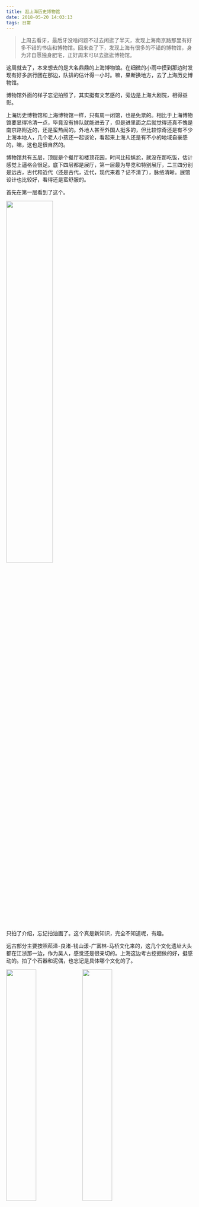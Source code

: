 ```yaml
---
title: 逛上海历史博物馆
date: 2018-05-20 14:03:13
tags: 日常
---
```

> 上周去看牙，最后牙没啥问题不过去闲逛了半天，发现上海南京路那里有好多不错的书店和博物馆。回来查了下，发现上海有很多的不错的博物馆，身为非自愿独身肥宅，正好周末可以去逛逛博物馆。
<!--more-->

这周就去了，本来想去的是大名鼎鼎的上海博物馆。在细微的小雨中摸到那边时发现有好多旅行团在那边，队排的估计得一小时。嘛，果断换地方，去了上海历史博物馆。

博物馆外面的样子忘记拍照了，其实挺有文艺感的，旁边是上海大剧院，相得益彰。

上海历史博物馆和上海博物馆一样，只有周一闭馆，也是免票的。相比于上海博物馆要显得冷清一点，毕竟没有排队就能进去了，但是进里面之后就觉得还真不愧是南京路附近的，还是蛮热闹的。外地人甚至外国人挺多的，但比较惊奇还是有不少上海本地人，几个老人小孩还一起谈论，看起来上海人还是有不小的地域自豪感的，嘛，这也是很自然的。

博物馆共有五层，顶层是个餐厅和楼顶花园，时间比较尴尬，就没在那吃饭，估计感觉上逼格会很足。底下四层都是展厅，第一层最为导览和特别展厅，二三四分别是远古，古代和近代（还是古代，近代，现代来着？记不清了），脉络清晰。展馆设计也比较好，看得还是蛮舒服的。

首先在第一层看到了这个。

<img src="沪的由来.jpg" width="50%" height="50%">


只拍了介绍，忘记拍油画了。这个真是新知识，完全不知道呢，有趣。

远古部分主要按照菘泽-良渚-钱山漾-广富林-马桥文化来的，这几个文化遗址大头都在江浙那一边，作为吴人，感觉还是很亲切的。上海这边考古挖掘做的好，挺感动的。拍了个石器和泥偶，也忘记是具体哪个文化的了。

<img src="石樽.jpg" width="40%" height="40%"> <img src="泥偶.jpg" width="40%" height="40%">

古代上海其实挺乏善可陈的，一直以来就是江苏的一部分，直到近代开埠才算脱颖而出。首先是知道了上海的古称，云间和华亭，真是两个漂亮的词，这两个词之前好像见过，不知道是不是和三国时的吴有关。

见到了一个比较漂亮的沙船模型，还是古代四大名船之一，然后又忘了拍照了。

<img src="沙船.jpg" width="50%" height="50%">

倒是拍了介绍，原来上海市标是沙船，白玉兰和螺旋桨组成，无用知识get+1。

然后是徐光启的一份原稿，名字我忘了，啊，真是什么都忘了。

<img src="徐光启亲笔.jpg" width="50%" height="50%">

[徐光启](https://zh.wikipedia.org/wiki/%E5%BE%90%E5%85%89%E5%90%AF)还是很让人敬佩的，这种开明的技术官员总是中国王朝的主要推动者，如果这些人能够作为主流掌握话语权，明末说不定能开出一条新的世界线。在这个博物馆中，历史人物里徐光启占了很大的篇幅，虽然祖籍苏州，但我总觉得这是开放的上海名义上的精神始祖。

这是一副清末的铠甲。

<img src="清末铠甲.jpg" width="50%" height="50%">

它旁边说的是，这样精妙的铠甲也无法抵抗坚船利炮。

话是不错的，但是冷兵器真的有一种浪漫，这个铠甲真是帅的很，我好喜欢，不知道有没有什么古代的铠甲模型能够买，下次去查一下好了。

之后的上海就步入了一个作为中国半个中心的位置，开始让人感到一种澎湃的活力。

这是时局图。

<img src="时局图.jpg" width="50%" height="50%">

网上看到过很多次的图，没想到这里也有。这是很屈辱的图，不想多看，不过还是应该了解一下。

然后是这本《江苏》。

<img src="同盟会.jpg" width="50%" height="50%">

和它放在一起的还有一本浙江潮，不过我没拍。我觉得这是很有趣的事情，上海历史博物馆里面放着这两本，这是民国建立的前期，留日学生创办的刊物，可能那个时候，上海留日的学生还不多？还是由于语言等关系，上海学生会去参加江苏和浙江的集会呢？


这是新新公司和它的图标，这个是民族资本。倒也没什么特别的，只是图标太帅了忍不住就拍下来了。名字也是很有趣了。
<img src="新新公司.jpg" width="40%" height="40%">  <img src="新新公司图标.jpg" width="40%" height="40%">

这是《小说月报》，鸳鸯蝴蝶派连载的刊物，我只看过一两本张恨水的书，不是很熟，好不好看其实也忘了，不过还是有种亲切感。

<img src="小说月报.jpg" width="50%" height="50%">

后面还有抗战之类的内容，新中国建立后的历史好像没有，其实我对建国后上海的历史很感兴趣，也许是因为某种敏感吧。
